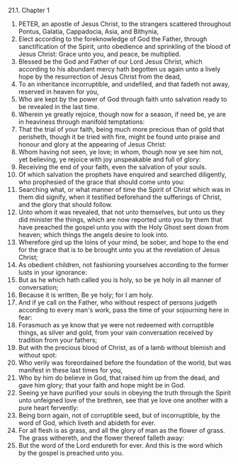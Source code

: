 21.1. Chapter 1
1. PETER, an apostle of Jesus Christ, to the strangers scattered throughout Pontus, Galatia, Cappadocia, Asia, and Bithynia,
2. Elect according to the foreknowledge of God the Father, through sanctification of the Spirit, unto obedience and sprinkling of the blood of Jesus Christ: Grace unto you, and peace, be multiplied.
3. Blessed be the God and Father of our Lord Jesus Christ, which according to his abundant mercy hath begotten us again unto a lively hope by the resurrection of Jesus Christ from the dead,
4. To an inheritance incorruptible, and undefiled, and that fadeth not away, reserved in heaven for you,
5. Who are kept by the power of God through faith unto salvation ready to be revealed in the last time.
6. Wherein ye greatly rejoice, though now for a season, if need be, ye are in heaviness through manifold temptations:
7. That the trial of your faith, being much more precious than of gold that perisheth, though it be tried with fire, might be found unto praise and honour and glory at the appearing of Jesus Christ:
8. Whom having not seen, ye love; in whom, though now ye see him not, yet believing, ye rejoice with joy unspeakable and full of glory:
9. Receiving the end of your faith, even the salvation of your souls.
10. Of which salvation the prophets have enquired and searched diligently, who prophesied of the grace that should come unto you:
11. Searching what, or what manner of time the Spirit of Christ which was in them did signify, when it testified beforehand the sufferings of Christ, and the glory that should follow.
12. Unto whom it was revealed, that not unto themselves, but unto us they did minister the things, which are now reported unto you by them that have preached the gospel unto you with the Holy Ghost sent down from heaven; which things the angels desire to look into.
13. Wherefore gird up the loins of your mind, be sober, and hope to the end for the grace that is to be brought unto you at the revelation of Jesus Christ;
14. As obedient children, not fashioning yourselves according to the former lusts in your ignorance:
15. But as he which hath called you is holy, so be ye holy in all manner of conversation;
16. Because it is written, Be ye holy; for I am holy.
17. And if ye call on the Father, who without respect of persons judgeth according to every man's work, pass the time of your sojourning here in fear:
18. Forasmuch as ye know that ye were not redeemed with corruptible things, as silver and gold, from your vain conversation received by tradition from your fathers;
19. But with the precious blood of Christ, as of a lamb without blemish and without spot:
20. Who verily was foreordained before the foundation of the world, but was manifest in these last times for you,
21. Who by him do believe in God, that raised him up from the dead, and gave him glory; that your faith and hope might be in God.
22. Seeing ye have purified your souls in obeying the truth through the Spirit unto unfeigned love of the brethren, see that ye love one another with a pure heart fervently:
23. Being born again, not of corruptible seed, but of incorruptible, by the word of God, which liveth and abideth for ever.
24. For all flesh is as grass, and all the glory of man as the flower of grass. The grass withereth, and the flower thereof falleth away:
25. But the word of the Lord endureth for ever. And this is the word which by the gospel is preached unto you.

